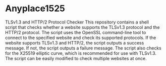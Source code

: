 # Anyplace1525
TLSv1.3 and HTTP/2 Protocol Checker
This repository contains a shell script that checks whether a website supports the TLSv1.3 protocol and the HTTP/2 protocol. The script uses the OpenSSL command-line tool to connect to the specified website and check its supported protocols. If the website supports TLSv1.3 and HTTP/2, the script outputs a success message. If not, the script outputs a failure message. The script also checks for the X25519 elliptic curve, which is recommended for use with TLSv1.3. The script can be easily modified to check multiple websites at once.
